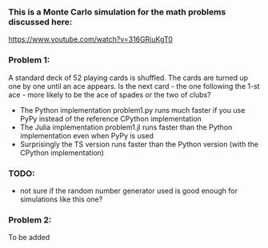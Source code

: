 ### This is a Monte Carlo simulation for the math problems discussed here:
https://www.youtube.com/watch?v=316GRjuKgT0

### Problem 1:
A standard deck of 52 playing cards is shuffled. The cards are turned up one by one until an ace appears. Is the next card - the one following the 1-st ace - more likely to be the ace of spades or the two of clubs?

+ The Python implementation problem1.py runs much faster if you use PyPy instead of the reference CPython implementation
+ The Julia implementation problem1.jl runs faster than the Python implementation even when PyPy is used
+ Surprisingly the TS version runs faster than the Python version (with the CPython implementation)

### TODO:
- not sure if the random number generator used is good enough for simulations like this one?

### Problem 2:
To be added
